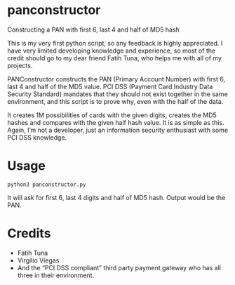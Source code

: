 # panconstructor
Constructing a PAN with first 6, last 4 and half of MD5 hash

This is my very first python script, so any feedback is highly appreciated. I have very limited developing knowledge and experience, so most of the credit should go to my dear friend Fatih Tuna, who helps me with all of my projects.

PANConstructor constructs the PAN (Primary Account Number) with first 6, last 4 and half of the MD5 value. PCI DSS (Payment Card Industry Data Security Standard) mandates that they should not exist together in the same environment, and this script is to prove why, even with the half of the data.

It creates 1M possibilities of cards with the given digits, creates the MD5 hashes and compares with the given half hash value. It is as simple as this. Again, I’m not a developer, just an information security enthusiast with some PCI DSS knowledge.

# Usage

<code>python3 panconstructor.py</code>

It will ask for first 6, last 4 digits and half of MD5 hash. Output would be the PAN.

# Credits
* Fatih Tuna
* Virgilio Viegas
* And the “PCI DSS compliant” third party payment gateway who has all three in their environment.
